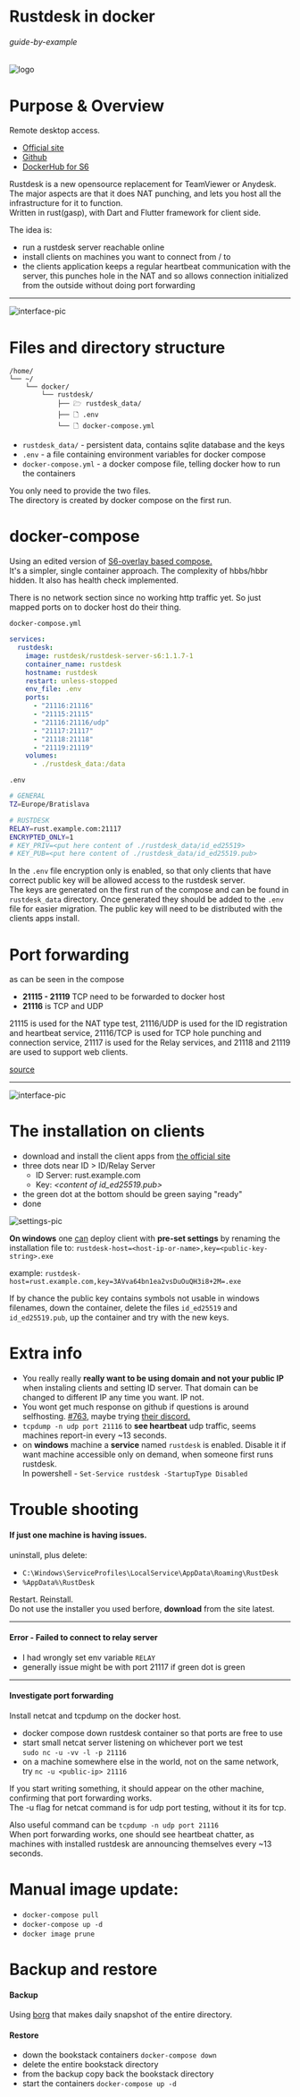 # Rustdesk in docker

###### guide-by-example

![logo](https://i.imgur.com/ImsIffW.png)

# Purpose & Overview

Remote desktop access. 

* [Official site](https://rustdesk.com/)
* [Github](https://github.com/rustdesk/rustdesk)
* [DockerHub for S6](https://hub.docker.com/r/rustdesk/rustdesk-server-s6)

Rustdesk is a new opensource replacement for TeamViewer or Anydesk.<br>
The major aspects are that it does NAT punching, 
and lets you host all the infrastructure for it to function.<br>
Written in rust(gasp), with Dart and Flutter framework for client side.</br>

The idea is:

* run a rustdesk server reachable online
* install clients on machines you want to connect from / to
* the clients application keeps a regular heartbeat communication
  with the server, this punches hole in the NAT and so allows connection
  initialized from the outside without doing port forwarding
 
---

![interface-pic](https://i.imgur.com/ekA7Hms.png)

# Files and directory structure

```
/home/
└── ~/
    └── docker/
        └── rustdesk/
            ├── 🗁 rustdesk_data/
            ├── 🗋 .env
            └── 🗋 docker-compose.yml
```

* `rustdesk_data/` - persistent data, contains sqlite database and the keys
* `.env` - a file containing environment variables for docker compose
* `docker-compose.yml` - a docker compose file, telling docker how to run the containers

You only need to provide the two files.</br>
The directory is created by docker compose on the first run.

# docker-compose

Using an edited version of [S6-overlay based compose.](https://github.com/rustdesk/rustdesk-server#s6-overlay-based-images)<br>
It's a simpler, single container approach. The complexity of hbbs/hbbr hidden.
It also has health check implemented.

There is no network section since no working http traffic yet. So just mapped
ports on to docker host do their thing.

`docker-compose.yml`
```yml
services:
  rustdesk:
    image: rustdesk/rustdesk-server-s6:1.1.7-1
    container_name: rustdesk
    hostname: rustdesk
    restart: unless-stopped
    env_file: .env
    ports:
      - "21116:21116"
      - "21115:21115"
      - "21116:21116/udp"
      - "21117:21117"
      - "21118:21118"
      - "21119:21119"
    volumes:
      - ./rustdesk_data:/data
```

`.env`
```bash
# GENERAL
TZ=Europe/Bratislava

# RUSTDESK
RELAY=rust.example.com:21117
ENCRYPTED_ONLY=1
# KEY_PRIV=<put here content of ./rustdesk_data/id_ed25519>
# KEY_PUB=<put here content of ./rustdesk_data/id_ed25519.pub>
```

In the `.env` file encryption only is enabled, so that only clients that have
correct public key will be allowed access to the rustdesk server.<br>
The keys are generated on the first run of the compose and can be found in
`rustdesk_data` directory. Once generated they should be added to the `.env` file
for easier migration. The public key will need to be distributed with
the clients apps install.

# Port forwarding

as can be seen in the compose

* **21115 - 21119** TCP need to be forwarded to docker host<br>
* **21116** is TCP and UDP 

21115 is used for the NAT type test,
21116/UDP is used for the ID registration and heartbeat service,
21116/TCP is used for TCP hole punching and connection service,
21117 is used for the Relay services,
and 21118 and 21119 are used to support web clients. 

[source](https://rustdesk.com/docs/en/self-host/install/)

---

![interface-pic](https://i.imgur.com/CK6pRyq.png)

# The installation on clients

* download and install the client apps from [the official site](https://rustdesk.com/)
* three dots near ID > ID/Relay Server 
  * ID Server: rust.example.com
  * Key: *\<content of id_ed25519.pub\>*
* the green dot at the bottom should be green saying "ready"
* done

![settings-pic](https://i.imgur.com/lX6egMH.png)

**On windows** one [can](https://rustdesk.com/docs/en/self-host/install/#put-config-in-rustdeskexe-file-name-windows-only)
deploy client with **pre-set settings** by renaming the installation file to:
`rustdesk-host=<host-ip-or-name>,key=<public-key-string>.exe`

example: `rustdesk-host=rust.example.com,key=3AVva64bn1ea2vsDuOuQH3i8+2M=.exe`

If by chance the public key contains symbols not usable in windows filenames,
down the container, delete the files `id_ed25519` and `id_ed25519.pub`,
up the container and try with the new keys.

# Extra info

* You really really **really want to be using domain and not your public IP**
  when instaling clients and setting ID server. That domain can be changed
  to different IP any time you want. IP not.
* You wont get much response on github if questions is around selfhosting. 
  [#763](https://github.com/rustdesk/rustdesk/discussions/763),
  maybe trying [their discord.](https://discord.com/invite/nDceKgxnkV)
* `tcpdump -n udp port 21116` to **see heartbeat** udp traffic, seems machines 
  report-in every \~13 seconds.
* on **windows** machine a **service** named `rustdesk` is enabled.
  Disable it if want machine accessible only on demand,
  when someone first runs rustdesk.<br>
  In powershell - `Set-Service rustdesk -StartupType Disabled`

# Trouble shooting

#### If just one machine is having issues.

uninstall, plus delete:

* `C:\Windows\ServiceProfiles\LocalService\AppData\Roaming\RustDesk`
* `%AppData%\RustDesk`

Restart. Reinstall.<br>
Do not use the installer you used berfore, **download** from the site latest.

---

#### Error - Failed to connect to relay server

* I had wrongly set env variable `RELAY`
* generally issue might be with port 21117 if green dot is green

---

#### Investigate port forwarding

Install netcat and tcpdump on the docker host.

* docker compose down rustdesk container so that ports are free to use
* start small netcat server listening on whichever port we test<br>
  `sudo nc -u -vv -l -p 21116`
* on a machine somewhere else in the world, not on the same network, try 
  `nc -u <public-ip> 21116`

If you start writing something, it should appear on the other machine, confirming
that port forwarding works.<br>
The -u flag for netcat command is for udp port testing, without it its for tcp.

Also useful command can be `tcpdump -n udp port 21116`<br>
When port forwarding works, one should see heartbeat chatter,
as machines with installed rustdesk are announcing themselves every \~13 seconds.

# Manual image update:

- `docker-compose pull`</br>
- `docker-compose up -d`</br>
- `docker image prune`

# Backup and restore

#### Backup

Using [borg](https://github.com/DoTheEvo/selfhosted-apps-docker/tree/master/borg_backup)
that makes daily snapshot of the entire directory.
  
#### Restore

* down the bookstack containers `docker-compose down`</br>
* delete the entire bookstack directory</br>
* from the backup copy back the bookstack directory</br>
* start the containers `docker-compose up -d`

